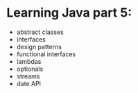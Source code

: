 # Learning Java part 5:

* abstract classes
* interfaces
* design patterns
* functional interfaces
* lambdas
* optionals
* streams
* date API

